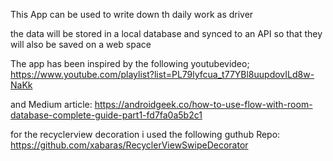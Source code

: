 This App can be used to write down th daily work as driver

the data will be stored in a local database and synced to an API so that they will also be saved 
on a web space

The app has been inspired by the following youtubevideo;
https://www.youtube.com/playlist?list=PL79lyfcua_t77YBl8uupdovILd8w-NaKk

and Medium article:
https://androidgeek.co/how-to-use-flow-with-room-database-complete-guide-part1-fd7fa0a5b2c1

for the recyclerview decoration i used the following guthub Repo:
https://github.com/xabaras/RecyclerViewSwipeDecorator

